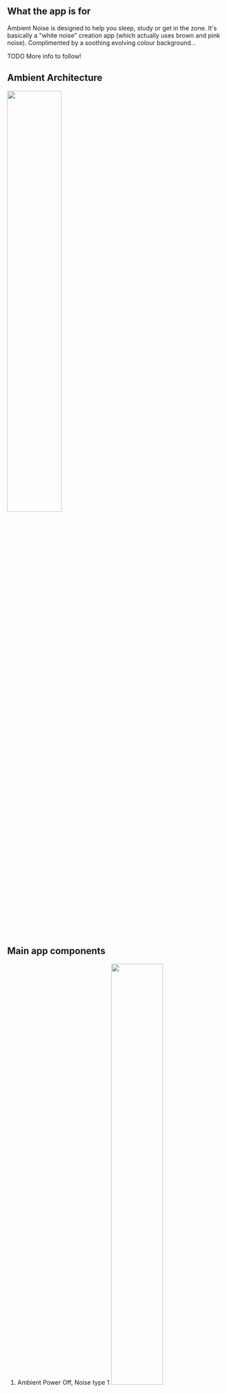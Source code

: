 ## What the app is for

Ambient Noise is designed to help you sleep, study or get in the zone. It's basically a "white noise" creation app (which actually uses brown and pink noise). Complimented by a soothing evolving colour background...

TODO More info to follow!

## Ambient Architecture

<img src="docs/images/ambient-power-stack.png" width="50%" />

## Main app components

1. Ambient Power Off, Noise type 1
   <img src="docs/images/Ambient Power Off 1.png" width="50%" />

2. Ambient Power Off, Noise type 2
   <img src="docs/images/Ambient Power Off Boats.png" width="50%" />

3. Ambient Power Off, Noise type 3
   <img src="docs/images/Ambient Power Off Sky.png" width="50%" />

4. Ambient Power On, Noise type 1
   <img src="docs/images/Ambient Power On 1.png" width="50%" />

5. Ambient Power On, Noise type 2
   <img src="docs/images/Ambient Power On Boats.png" width="50%" />

6. Ambient Power On, Noise type 3
   <img src="docs/images/Ambient Power On Sky.png" width="50%" />

## How the app is started

To install...

- npm i
- cd ios
- pod install

In npm scripts...

- Run "start" 1st
- Then ios. Should open in the simulator
